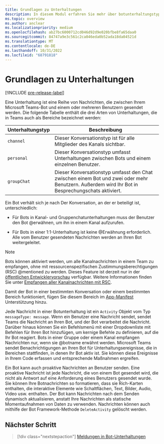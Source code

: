 ```yaml
---
title: Grundlagen zu Unterhaltungen
description: In diesem Modul erfahren Sie mehr über botunterhaltungstypen in einem Kanal, persönlichen Chat und Gruppenchatbereichen in Microsoft Teams.
ms.topic: overview
ms.author: anclear
ms.localizationpriority: medium
ms.openlocfilehash: ab27bc6000712cd046d92d9e020bfbe8fa65daa0
ms.sourcegitcommit: 84747a9e3c561c2ca046eda0b52ada18da04521d
ms.translationtype: MT
ms.contentlocale: de-DE
ms.lasthandoff: 10/31/2022
ms.locfileid: "68791818"
---
```

# <a name="conversation-basics"></a>Grundlagen zu Unterhaltungen

[!INCLUDE [pre-release-label](~/includes/v4-to-v3-pointer-bots.md)]

Eine Unterhaltung ist eine Reihe von Nachrichten, die zwischen Ihrem Microsoft Teams-Bot und einem oder mehreren Benutzern gesendet werden. Die folgende Tabelle enthält die drei Arten von Unterhaltungen, die in Teams auch als Bereiche bezeichnet werden:

| Unterhaltungstyp | Beschreibung |
| ------- | ----------- |
| `channel` | Dieser Konversationstyp ist für alle Mitglieder des Kanals sichtbar. |
| `personal` | Dieser Konversationstyp umfasst Unterhaltungen zwischen Bots und einem einzelnen Benutzer. |
| `groupChat` | Dieser Konversationstyp umfasst den Chat zwischen einem Bot und zwei oder mehr Benutzern. Außerdem wird Ihr Bot in Besprechungschats aktiviert. |

Ein Bot verhält sich je nach Der Konversation, an der er beteiligt ist, unterschiedlich:

* Für Bots in Kanal- und Gruppenchatunterhaltungen muss der Benutzer den Bot @erwähnen, um ihn in einem Kanal aufzurufen.

* Für Bots in einer 1:1-Unterhaltung ist keine @Erwähnung erforderlich. Alle vom Benutzer gesendeten Nachrichten werden an Ihren Bot weitergeleitet.

> [!NOTE]
> Bots können aktiviert werden, um alle Kanalnachrichten in einem Team zu empfangen, ohne mit ressourcenspezifischen Zustimmungsberechtigungen (RSC) @mentioned zu werden. Dieses Feature ist derzeit nur in der [öffentlichen Entwicklervorschau](../../../resources/dev-preview/developer-preview-intro.md) verfügbar. Weitere Informationen finden Sie unter [Empfangen aller Kanalnachrichten mit RSC](channel-messages-with-rsc.md).

Damit der Bot in einer bestimmten Konversation oder einem bestimmten Bereich funktioniert, fügen Sie diesem Bereich im [App-Manifest](~/resources/schema/manifest-schema.md) Unterstützung hinzu.

Jede Nachricht in einer Botunterhaltung ist ein `Activity` Objekt vom Typ `messageType: message`. Wenn ein Benutzer eine Nachricht sendet, sendet Teams die Nachricht an Ihren Bot, und der Bot verarbeitet die Nachricht. Darüber hinaus können Sie ein Befehlsmenü mit einer Dropdownliste mit Befehlen für Ihren Bot hinzufügen, um kernige Befehle zu definieren, auf die Ihr Bot reagiert. Bots in einer Gruppe oder einem Kanal empfangen Nachrichten nur, wenn sie @botname erwähnt werden. Microsoft Teams sendet Benachrichtigungen an Ihren Bot für Unterhaltungsereignisse, die in Bereichen stattfinden, in denen Ihr Bot aktiv ist. Sie können diese Ereignisse in Ihrem Code erfassen und entsprechende Maßnahmen ergreifen.

Ein Bot kann auch proaktive Nachrichten an Benutzer senden. Eine proaktive Nachricht ist jede Nachricht, die von einem Bot gesendet wird, die nicht als Antwort auf eine Anforderung eines Benutzers gesendet wurde. Sie können Ihre Botnachrichten so formatieren, dass sie Rich-Karten enthalten, die interaktive Elemente wie Schaltflächen, Text, Bilder, Audio, Video usw. enthalten. Der Bot kann Nachrichten nach dem Senden dynamisch aktualisieren, anstatt Ihre Nachrichten als statische Momentaufnahmen von Daten zu verwenden. Nachrichten können auch mithilfe der Bot Framework-Methode `DeleteActivity` gelöscht werden.

## <a name="next-step"></a>Nächster Schritt

> [!div class="nextstepaction"]
> [Meldungen in Bot-Unterhaltungen](~/bots/how-to/conversations/conversation-messages.md)
